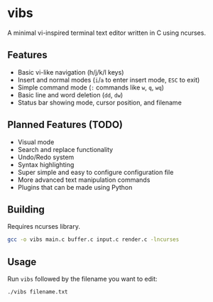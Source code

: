 # vibs

A minimal vi-inspired terminal text editor written in C using ncurses.

## Features

- Basic vi-like navigation (h/j/k/l keys)
- Insert and normal modes (`i`/`a` to enter insert mode, `ESC` to exit)
- Simple command mode (`:` commands like `w`, `q`, `wq`)
- Basic line and word deletion (`dd`, `dw`)
- Status bar showing mode, cursor position, and filename

## Planned Features (TODO)

- Visual mode
- Search and replace functionality
- Undo/Redo system
- Syntax highlighting
- Super simple and easy to configure configuration file
- More advanced text manipulation commands
- Plugins that can be made using Python

## Building

Requires ncurses library.

```bash
gcc -o vibs main.c buffer.c input.c render.c -lncurses
```

## Usage

Run `vibs` followed by the filename you want to edit:

```bash
./vibs filename.txt
```


